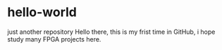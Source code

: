 # hello-world
just another repository
Hello there, this is my frist time in GitHub, i hope study many FPGA projects here.
